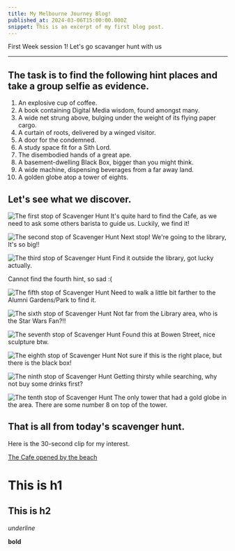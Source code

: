 ```yaml
---
title: My Melbourne Journey Blog!
published_at: 2024-03-06T15:00:00.000Z
snippet: This is an excerpt of my first blog post.
---
```


First Week session 1!
Let's go scavanger hunt with us

---

## The task is to find the following hint places and take a group selfie as evidence.

1. An explosive cup of coffee.
2. A book containing Digital Media wisdom, found amongst many.
3. A wide net strung above, bulging under the weight of its flying paper cargo.
4. A curtain of roots, delivered by a winged visitor.
5. A door for the condemned.
6. A study space fit for a Sith Lord.
7. The disembodied hands of a great ape.
8. A basement-dwelling Black Box, bigger than you might think.
9. A wide machine, dispensing beverages from a far away land.
10. A golden globe atop a tower of eights.

## Let's see what we discover.

![The first stop of Scavenger Hunt](/static/w01s1/01.jpg)
It's quite hard to find the Cafe, as we need to ask some others barista to guide us. Luckily, we find it!

![The second stop of Scavenger Hunt](/static/w01s1/02.jpg)
Next stop! We're going to the library, It's so big!!

![The third stop of Scavenger Hunt](/static/w01s1/03.jpg)
Find it outside the library, got lucky actually.

Cannot find the fourth hint, so sad :(

![The fifth stop of Scavenger Hunt](/static/w01s1/05.jpg)
Need to walk a little bit farther to the Alumni Gardens/Park to find it.

![The sixth stop of Scavenger Hunt](/static/w01s1/06.jpg)
Not far from the Library area, who is the Star Wars Fan?!!

![The seventh stop of Scavenger Hunt](/static/w01s1/07.jpg)
Found this at Bowen Street, nice sculpture btw.

![The eighth stop of Scavenger Hunt](/static/w01s1/08.jpg)
Not sure if this is the right place, but there is the black box!

![The ninth stop of Scavenger Hunt](/static/w01s1/09.jpg)
Getting thirsty while searching, why not buy some drinks first?

![The tenth stop of Scavenger Hunt](/static/w01s1/10.jpg)
The only tower that had a gold globe in the area. There are some number 8 on top of the tower.

## That is all from today's scavenger hunt.

Here is the 30-second clip for my interest.

[The Cafe opened by the beach](https://youtu.be/jlV9Of-jkTI.com)

# This is h1

## This is h2

_underline_

**bold**
